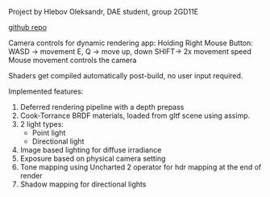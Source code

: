 Project by Hlebov Oleksandr,
DAE student, group 2GD11E

[github repo](https://github.com/Howest-DAE-GD/graphics-programming-2-vulkan-project-OleksandrHlebov/tree/main)

Camera controls for dynamic rendering app:
  Holding Right Mouse Button:
    WASD -> movement
    E, Q -> move up, down
    SHIFT-> 2x movement speed
    Mouse movement controls the camera

Shaders get compiled automatically post-build, no user
input required.

Implemented features:  
1) Deferred rendering pipeline with a depth prepass
2) Cook-Torrance BRDF materials, loaded from gltf scene using assimp.
3) 2 light types:  
    * Point light
    * Directional light
4) Image based lighting for diffuse irradiance
5) Exposure based on physical camera setting
6) Tone mapping using Uncharted 2 operator for hdr mapping at the end of render
7) Shadow mapping for directional lights
